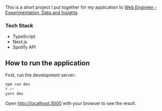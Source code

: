 This is a short project I put together for my application to [Web Engineer - Experimentation, Data and Insights](https://www.linkedin.com/jobs/view/2307885871/?refId=674511c8-710e-4cb5-8a59-aa7f549e4039)

### Tech Stack

- TypeScript
- Next.js
- Spotify API

## How to run the application

First, run the development server:

```bash
npm run dev
# or
yarn dev
```

Open [http://localhost:3000](http://localhost:3000) with your browser to see the result.
